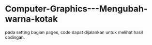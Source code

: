 # Computer-Graphics---Mengubah-warna-kotak

pada setting bagian pages, code dapat dijalankan untuk melihat hasil codingan.
